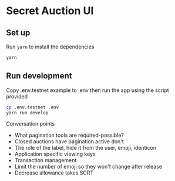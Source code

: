 # Secret Auction UI

## Set up

Run `yarn` to install the dependencies

````bash
yarn
````

## Run development

Copy .env.testnet example to .env then run the app using the script provided

````bash
cp .env.testnet .env
yarn run develop
````


Conversation points

- What pagination tools are required-possible?
- Closed auctions have pagination active don't
- The role of the label, hide it from the user, emoji, identicon
- Application specific viewing keys
- Transaction management
- Limit the number of emoji so they won't change after release
- Decrease allowance takes SCRT